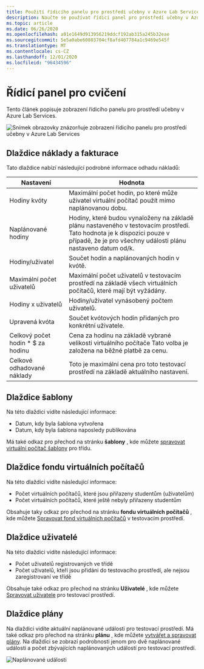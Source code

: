 ```yaml
---
title: Použití řídicího panelu pro prostředí učebny v Azure Lab Services | Microsoft Docs
description: Naučte se používat řídicí panel pro prostředí učebny v Azure Lab Services.
ms.topic: article
ms.date: 06/26/2020
ms.openlocfilehash: a91e1649d913956219ddcf192ab315a245b32eae
ms.sourcegitcommit: 5e5a0abe60803704cf8afd407784a1c9469e545f
ms.translationtype: MT
ms.contentlocale: cs-CZ
ms.lasthandoff: 12/01/2020
ms.locfileid: "96434596"
---
```

# <a name="dashboard-for-labs"></a>Řídicí panel pro cvičení
Tento článek popisuje zobrazení řídicího panelu pro prostředí učebny v Azure Lab Services. 

![Snímek obrazovky znázorňuje zobrazení řídicího panelu pro prostředí učebny v Azure Lab Services](./media/use-dashboard/dashboard.png)

## <a name="costs-and-billing-tile"></a>Dlaždice náklady a fakturace
Tato dlaždice nabízí následující podrobné informace odhadu nákladů:

| Nastavení | Hodnota | 
| ------- | ----- | 
| Hodiny kvóty | Maximální počet hodin, po které může uživatel virtuální počítač použít mimo naplánovanou dobu. |
| Naplánované hodiny | Hodiny, které budou vynaloženy na základě plánu nastaveného v testovacím prostředí. Tato hodnota je k dispozici pouze v případě, že je pro všechny události plánu nastaveno datum od/k. |
| Hodiny/uživatel | Součet hodin a naplánovaných hodin v kvótě. |
| Maximální počet uživatelů | Maximální počet uživatelů v testovacím prostředí na základě všech virtuálních počítačů, které mají být vyžádány. |
| Hodiny x uživatelů | Hodiny/uživatel vynásobený počtem uživatelů. |
| Upravená kvóta | Součet kvótových hodin přidaných pro konkrétní uživatele. |
| Celkový počet hodin * $ za hodinu | Cena za hodinu na základě vybrané velikosti virtuálního počítače Tato volba je založena na běžné platbě za cenu. |
| Celkové odhadované náklady | Toto je maximální cena pro toto testovací prostředí na základě aktuálního nastavení. |

## <a name="template-tile"></a>Dlaždice šablony
Na této dlaždici vidíte následující informace:

- Datum, kdy byla šablona vytvořena 
- Datum, kdy byla šablona naposledy publikována 

Má také odkaz pro přechod na stránku **šablony** , kde můžete [spravovat virtuální počítač šablony](how-to-create-manage-template.md) pro třídu. 

## <a name="virtual-machine-pool-tile"></a>Dlaždice fondu virtuálních počítačů

Na této dlaždici vidíte následující informace:

- Počet virtuálních počítačů, které jsou přiřazeny studentům (uživatelům)
- Počet virtuálních počítačů, které ještě nebyly přiřazeny studentům

Obsahuje taky odkaz pro přechod na stránku **fondu virtuálních počítačů** , kde můžete [Spravovat fond virtuálních počítačů](how-to-set-virtual-machine-passwords.md) v testovacím prostředí. 

## <a name="users-tile"></a>Dlaždice uživatelé

Na této dlaždici vidíte následující informace:

- Počet uživatelů registrovaných ve třídě
- Počet uživatelů, kteří jsou přidáni do testovacího prostředí, ale nejsou zaregistrovaní ve třídě 

Obsahuje také odkaz pro přechod na stránku **Uživatelé** , kde můžete [Spravovat uživatele](how-to-configure-student-usage.md) pro testovací prostředí. 

## <a name="schedules-tile"></a>Dlaždice plány
Na dlaždici vidíte aktuální naplánované události pro testovací prostředí. Má také odkaz pro přechod na stránku **plánu** , kde můžete [vytvářet a spravovat plány](how-to-create-schedules.md). Na dlaždici se zobrazí podrobnosti jenom pro dvě naplánované události a počet zbývajících naplánovaných událostí pro testovací prostředí. 

![Naplánované události](./media/use-dashboard/scheduled-events.png)


